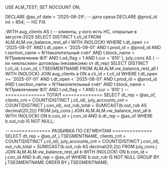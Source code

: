 USE ALM_TEST;
SET NOCOUNT ON;

DECLARE @as_of    date = '2025-08-29';   -- дата среза
DECLARE @prod_id  int  = 654;            -- НС FIX

;WITH aug_clients AS (      -- клиенты, у кого есть НС, открытые в августе-2025
    SELECT DISTINCT t.cli_id
    FROM ALM.ALM.vw_balance_rest_all t WITH (NOLOCK)
    WHERE t.dt_open >= '2025-08-01' AND t.dt_open < '2025-09-01'
      AND t.prod_id = @prod_id
      AND t.section_name = N'Накопительный счёт'
      AND t.block_name   = N'Привлечение ФЛ'
      AND t.od_flag = 1 AND t.cur = '810'
),
july_cons AS (              -- их «июльские» договоры (независимо от dt_rep)
    SELECT DISTINCT t.cli_id, t.con_id, t.TSEGMENTNAME
    FROM ALM.ALM.vw_balance_rest_all t WITH (NOLOCK)
    JOIN aug_clients a ON a.cli_id = t.cli_id
    WHERE t.dt_open >= '2025-07-01' AND t.dt_open < '2025-08-01'
      AND t.prod_id = @prod_id
      AND t.section_name = N'Накопительный счёт'
      AND t.block_name   = N'Привлечение ФЛ'
      AND t.od_flag = 1 AND t.cur = '810'
)
-- ============== ТОТАЛ ==============
SELECT
    dt_rep              = @as_of,
    clients_cnt         = COUNT(DISTINCT j.cli_id),
    july_accounts_cnt   = COUNT(DISTINCT j.con_id),
    out_rub_total       = SUM(CAST(b.out_rub AS decimal(20,2)))
FROM july_cons j
JOIN ALM.ALM.vw_balance_rest_all b WITH (NOLOCK)
  ON b.con_id = j.con_id AND b.dt_rep = @as_of
WHERE b.out_rub IS NOT NULL;

-- ============== РАЗБИВКА ПО СЕГМЕНТАМ ==============
SELECT
    dt_rep            = @as_of,
    j.TSEGMENTNAME,
    clients_cnt       = COUNT(DISTINCT j.cli_id),
    july_accounts_cnt = COUNT(DISTINCT j.con_id),
    out_rub_total     = SUM(CAST(b.out_rub AS decimal(20,2)))
FROM july_cons j
JOIN ALM.ALM.vw_balance_rest_all b WITH (NOLOCK)
  ON b.con_id = j.con_id AND b.dt_rep = @as_of
WHERE b.out_rub IS NOT NULL
GROUP BY j.TSEGMENTNAME
ORDER BY j.TSEGMENTNAME;
